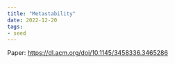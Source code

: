 ```yaml
---
title: "Metastability"
date: 2022-12-20
tags:
- seed
---
```


Paper: https://dl.acm.org/doi/10.1145/3458336.3465286